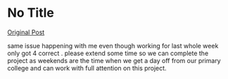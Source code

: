 # No Title

[Original Post](https://discourse.onlinedegree.iitm.ac.in/t/164277/373)

<p>same issue happening with me even though working for last whole week only got 4 correct . please extend some time so we can complete the project as weekends are the time when we get a day off from our primary college and can work with full attention on this project.</p>